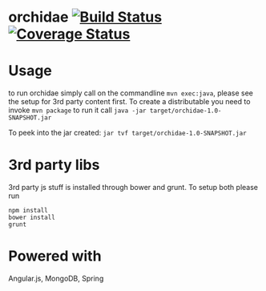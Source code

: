 orchidae [![Build Status](https://travis-ci.org/cherimojava/orchidae.svg?branch=master)](https://travis-ci.org/cherimojava/orchidae) [![Coverage Status](https://coveralls.io/repos/cherimojava/orchidae/badge.svg?branch=master)](https://coveralls.io/r/cherimojava/orchidae?branch=master)
========

Usage
====
to run orchidae simply call on the commandline `mvn exec:java`, please see the setup for 3rd party content first. To create a distributable you need to invoke  `mvn package` to run it call `java -jar target/orchidae-1.0-SNAPSHOT.jar`

To peek into the jar created: `jar tvf target/orchidae-1.0-SNAPSHOT.jar`


3rd party libs
====
3rd party js stuff is installed through bower and grunt. To setup both please run

```
npm install
bower install
grunt
```


Powered with
====
Angular.js, MongoDB, Spring
